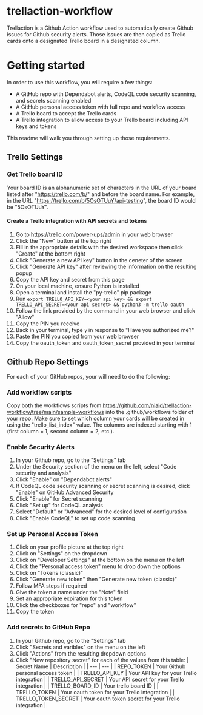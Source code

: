 # trellaction-workflow
Trellaction is a Github Action workflow used to automatically create Github issues for Github security alerts. Those issues are then copied as Trello cards onto a designated Trello board in a designated column.

# Getting started
In order to use this workflow, you will require a few things:
- A GitHub repo with Dependabot alerts, CodeQL code security scanning, and secrets scanning enabled
- A GitHub personal access token with full repo and workflow access
- A Trello board to accept the Trello cards
- A Trello integration to allow access to your Trello board including API keys and tokens

This readme will walk you through setting up those requirements.

## Trello Settings
### Get Trello board ID
Your board ID is an alphanumeric set of characters in the URL of your board listed after "https://trello.com/b/" and before the board name.  For example, in the URL "https://trello.com/b/5OsOTUuY/api-testing", the board ID would be "5OsOTUuY". 

#### Create a Trello integration with API secrets and tokens
1. Go to https://trello.com/power-ups/admin in your web browser
2. Click the "New" button at the top right
3. Fill in the appropriate details with the desired workspace then click "Create" at the bottom right
4. Click "Generate a new API key" button in the ceneter of the screen
5. Click "Generate API key" after reviewing the information on the resulting popup
6. Copy the API key and secret from this page
7. On your local machine, ensure Python is installed
8. Open a terminal and install the "py-trello" pip package 
9. Run `export TRELLO_API_KEY=<your api key> && export TRELLO_API_SECRET=<your api secret> && python3 -m trello oauth`
10. Follow the link provided by the command in your web browser and click "Allow"
11. Copy the PIN you receive
12. Back in your terminal, type `y` in response to "Have you authorized me?"
13. Paste the PIN you copied from your web browser
14. Copy the oauth_token and oauth_token_secret provided in your terminal

## Github Repo Settings
For each of your GitHub repos, your will need to do the following:

### Add workflow scripts
Copy both the workflows scripts from https://github.com/niaid/trellaction-workflow/tree/main/sample-workflows into the .github/workflows folder of your repo.  Make sure to set which column your cards will be created in using the "trello_list_index" value.  The columns are indexed starting with 1 (first column = 1, second column = 2, etc.).

### Enable Security Alerts
1. In your Github repo, go to the "Settings" tab
2. Under the Security section of the menu on the left, select "Code security and analysis"
3. Click "Enable" on "Dependabot alerts"
4. If CodeQL code security scanning or secret scanning is desired, click "Enable" on GitHub Advanced Security
5. Click "Enable" for Secret scanning
6. Click "Set up" for CodeQL analysis
7. Select "Default" or "Advanced" for the desired level of configuration
8. Click "Enable CodeQL" to set up code scanning

### Set up Personal Access Token
1. Click on your profile picture at the top right
2. Click on "Settings" on the dropdown
3. Click on "Developer Settings" at the bottom on the menu on the left
4. Click the "Personal access token" menu to drop down the options
5. Click on "Tokens (classic)"
6. Click "Generate new token" then "Generate new token (classic)"
7. Follow MFA steps if required
8. Give the token a name under the "Note" field
9. Set an appropriate expiration for this token
10. Click the checkboxes for "repo" and "workflow"
11. Copy the token

### Add secrets to GitHub Repo
1. In your Github repo, go to the "Settings" tab
2. Click "Secrets and varibles" on the menu on the left 
3. Click "Actions" from the resulting dropdown options
4. Click "New repository secret" for each of the values from this table:
| Secret Name | Description | 
| --- | --- |
| REPO_TOKEN | Your Github personal access token |
| TRELLO_API_KEY | Your API key for your Trello integration |
| TRELLO_API_SECRET | Your API secret for your Trello integration |
| TRELLO_BOARD_ID | Your trello board ID |
| TRELLO_TOKEN | Your oauth token for your Trello integration | 
| TRELLO_TOKEN_SECRET | Your oauth token secret for your Trello integration |